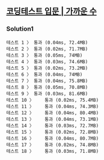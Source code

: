 ## [코딩테스트 입문 | 가까운 수](https://school.programmers.co.kr/learn/courses/30/lessons/120890)

### Solution1

```text
테스트 1 〉	통과 (0.04ms, 72.4MB)
테스트 2 〉	통과 (0.02ms, 71.7MB)
테스트 3 〉	통과 (0.05ms, 74MB)
테스트 4 〉	통과 (0.03ms, 74.6MB)
테스트 5 〉	통과 (0.02ms, 73.2MB)
테스트 6 〉	통과 (0.04ms, 74MB)
테스트 7 〉	통과 (0.04ms, 75.8MB)
테스트 8 〉	통과 (0.05ms, 70.8MB)
테스트 9 〉	통과 (0.03ms, 81.6MB)
테스트 10 〉	통과 (0.02ms, 75.4MB)
테스트 11 〉	통과 (0.04ms, 74.3MB)
테스트 12 〉	통과 (0.04ms, 80.4MB)
테스트 13 〉	통과 (0.04ms, 73.1MB)
테스트 14 〉	통과 (0.03ms, 72.7MB)
테스트 15 〉	통과 (0.02ms, 72.8MB)
테스트 16 〉	통과 (0.04ms, 80.7MB)
테스트 17 〉	통과 (0.02ms, 74.8MB)
테스트 18 〉	통과 (0.03ms, 71.8MB)
```